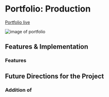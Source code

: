 # Portfolio: Production

[Portfolio live][live]

[live]: http://www.akashpreetsingh.com


![image of portfolio](/docs/images/portfolio.png)


## Features & Implementation


###


### Features


## Future Directions for the Project


### Addition of


###


###
